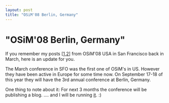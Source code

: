 ```yaml
---
layout: post
title: "OSiM'08 Berlin, Germany"
---
```

"OSiM'08 Berlin, Germany"
===
If you remember my posts \[[1][0],[2][1]\] from OSiM'08 USA in San Francisco back in March, here is an update for you.  
  
The March conference in SFO was the first one of OSiM's in US. However they have been active in Europe for some time now. On September 17-18 of this year they will have the 3rd annual conference at Berlin, Germany.  
  
One thing to note about it: For next 3 months the conference will be publishing a blog. .... and I will be running [it][2]. :)

[0]: http://jyro.blogspot.com/2008/03/osim-usa-2008-day-1.html
[1]: http://jyro.blogspot.com/2008/03/osim-usa-2008-day-2.html
[2]: http://blog.osimworld.com/?p=5
